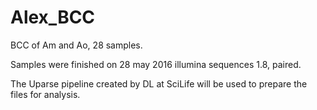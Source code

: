 # Alex_BCC
BCC of Am and Ao, 28 samples.

Samples were finished on 28 may 2016
illumina sequences 1.8, paired.

The Uparse pipeline created by DL at SciLife will be used to prepare the files for analysis.


